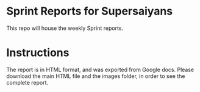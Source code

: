 # Sprint Reports for Supersaiyans
This repo will house the weekly Sprint reports.  

# Instructions
The report is in HTML format, and was exported from Google docs. Please download the main HTML file and the images folder, in order to see the complete report.  
